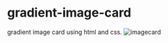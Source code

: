 # gradient-image-card
gradient image card using html and css.
![imagecard](https://user-images.githubusercontent.com/126327015/226849771-0f857fa6-e608-409c-ae34-b2cff398ae78.png)
